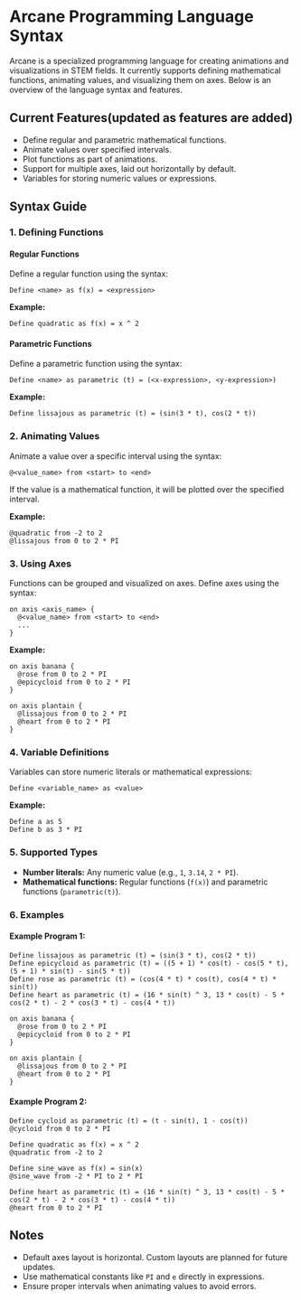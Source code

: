 
# Arcane Programming Language Syntax

Arcane is a specialized programming language for creating animations and visualizations in STEM fields. It currently supports defining mathematical functions, animating values, and visualizing them on axes. Below is an overview of the language syntax and features.

## Current Features(updated as features are added)
- Define regular and parametric mathematical functions.
- Animate values over specified intervals.
- Plot functions as part of animations.
- Support for multiple axes, laid out horizontally by default.
- Variables for storing numeric values or expressions.

## Syntax Guide

### 1. Defining Functions

#### Regular Functions
Define a regular function using the syntax:
```plaintext
Define <name> as f(x) = <expression>
```
**Example:**
```plaintext
Define quadratic as f(x) = x ^ 2
```

#### Parametric Functions
Define a parametric function using the syntax:
```plaintext
Define <name> as parametric (t) = (<x-expression>, <y-expression>)
```
**Example:**
```plaintext
Define lissajous as parametric (t) = (sin(3 * t), cos(2 * t))
```

### 2. Animating Values
Animate a value over a specific interval using the syntax:
```plaintext
@<value_name> from <start> to <end>
```
If the value is a mathematical function, it will be plotted over the specified interval.

**Example:**
```plaintext
@quadratic from -2 to 2
@lissajous from 0 to 2 * PI
```

### 3. Using Axes
Functions can be grouped and visualized on axes. Define axes using the syntax:
```plaintext
on axis <axis_name> {
  @<value_name> from <start> to <end>
  ...
}
```
**Example:**
```plaintext
on axis banana {
  @rose from 0 to 2 * PI
  @epicycloid from 0 to 2 * PI
}

on axis plantain {
  @lissajous from 0 to 2 * PI
  @heart from 0 to 2 * PI
}
```

### 4. Variable Definitions
Variables can store numeric literals or mathematical expressions:
```plaintext
Define <variable_name> as <value>
```
**Example:**
```plaintext
Define a as 5
Define b as 3 * PI
```

### 5. Supported Types
- **Number literals:** Any numeric value (e.g., `1`, `3.14`, `2 * PI`).
- **Mathematical functions:** Regular functions (`f(x)`) and parametric functions (`parametric(t)`).

### 6. Examples
#### Example Program 1:
```plaintext
Define lissajous as parametric (t) = (sin(3 * t), cos(2 * t))
Define epicycloid as parametric (t) = ((5 + 1) * cos(t) - cos(5 * t), (5 + 1) * sin(t) - sin(5 * t))
Define rose as parametric (t) = (cos(4 * t) * cos(t), cos(4 * t) * sin(t))
Define heart as parametric (t) = (16 * sin(t) ^ 3, 13 * cos(t) - 5 * cos(2 * t) - 2 * cos(3 * t) - cos(4 * t))

on axis banana {
  @rose from 0 to 2 * PI
  @epicycloid from 0 to 2 * PI
}

on axis plantain {
  @lissajous from 0 to 2 * PI
  @heart from 0 to 2 * PI
}
```

#### Example Program 2:
```plaintext
Define cycloid as parametric (t) = (t - sin(t), 1 - cos(t))
@cycloid from 0 to 2 * PI

Define quadratic as f(x) = x ^ 2
@quadratic from -2 to 2

Define sine_wave as f(x) = sin(x)
@sine_wave from -2 * PI to 2 * PI

Define heart as parametric (t) = (16 * sin(t) ^ 3, 13 * cos(t) - 5 * cos(2 * t) - 2 * cos(3 * t) - cos(4 * t))
@heart from 0 to 2 * PI
```

## Notes
- Default axes layout is horizontal. Custom layouts are planned for future updates.
- Use mathematical constants like `PI` and `e` directly in expressions.
- Ensure proper intervals when animating values to avoid errors.

